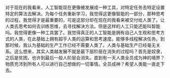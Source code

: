 对于现在的我看来，人工智能现在更像被发展成一种工具，对特定任务去特定设置特定的算法去解决。为每个任务重新学习，我觉得这更像智能的一部分，那种思考的过程，我觉得才是最重要的，可是这部分却在现在的我看来被交付给人类了。让人类去思考如何去训练思维，去寻找解决方法。但是这样的人工只能还能叫智能吗。我觉得更像一种工具罢了。我觉得真正的人工智能是拥有自己人生观和思考方式的人类，在此基础上拥有超乎人类的运算和思考速度。能够多线程解决任务。到那时候，我认为基础的生产工作已经不需要人类了。人类与基础生产已经毫无关系。这么想来，其实人类越发展不就是最下层阶层在消失的过程吗？首先是奴隶，之后是贫困，也许到最后一般人阶层会消失。直到有一天人类全员成为神的境界？物质充沛到所有人可以进行自己想做的一切事情。全员成神？希望人类能一直走下去。